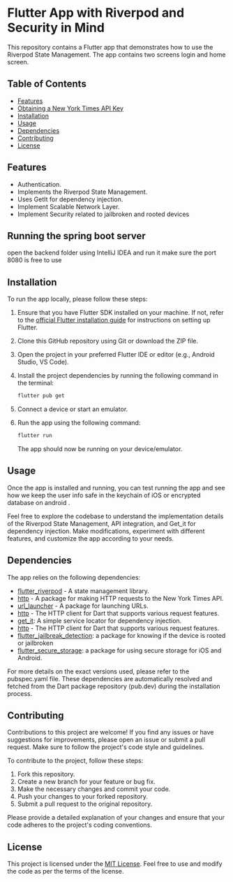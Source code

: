 # Flutter App with Riverpod and Security in Mind

This repository contains a Flutter app that demonstrates how to use the Riverpod State Management. The app contains two screens login and home screen.

## Table of Contents

- [Features](#features)
- [Obtaining a New York Times API Key](#obtaining-a-new-york-times-api-key)
- [Installation](#installation)
- [Usage](#usage)
- [Dependencies](#dependencies)
- [Contributing](#contributing)
- [License](#license)

## Features

- Authentication.
- Implements the Riverpod State Management.
- Uses GetIt for dependency injection.
- Implement Scalable Network Layer.
- Implement Security related to jailbroken and rooted devices

## Running the spring boot server

open the backend folder using IntelliJ IDEA and run it make sure the port 8080 is free to use

## Installation

To run the app locally, please follow these steps:

1. Ensure that you have Flutter SDK installed on your machine. If not, refer to the [official Flutter installation guide](https://flutter.dev/docs/get-started/install) for instructions on setting up Flutter.
2. Clone this GitHub repository using Git or download the ZIP file.
3. Open the project in your preferred Flutter IDE or editor (e.g., Android Studio, VS Code).
4. Install the project dependencies by running the following command in the terminal:

   ```bash
   flutter pub get
   ```

5. Connect a device or start an emulator.
6. Run the app using the following command:

   ```bash
   flutter run
   ```

   The app should now be running on your device/emulator.

## Usage

Once the app is installed and running, you can test running the app and see how we keep the user info safe in the keychain of iOS or encrypted database on android .

Feel free to explore the codebase to understand the implementation details of the Riverpod State Management, API integration, and Get_it for dependency injection. Make modifications, experiment with different features, and customize the app according to your needs.

## Dependencies

The app relies on the following dependencies:

- [flutter_riverpod](https://pub.dev/packages/flutter_jailbreak_detection) - A state management library.
- [http](https://pub.dev/packages/http) - A package for making HTTP requests to the New York Times API.
- [url_launcher](https://pub.dev/packages/url_launcher) - A package for launching URLs.
- [http](https://pub.dev/packages/http) - The HTTP client for Dart that supports various request features.
- [get_it](https://pub.dev/packages/get_it): A simple service locator for dependency injection.
- [http](https://pub.dev/packages/http) - The HTTP client for Dart that supports various request features.
- [flutter_jailbreak_detection](https://pub.dev/packages/flutter_jailbreak_detection): a package for knowing if the device is rooted or jailbroken
- [flutter_secure_storage](https://pub.dev/packages/flutter_secure_storage): a package for using secure storage for iOS and Android.

For more details on the exact versions used, please refer to the pubspec.yaml file.
These dependencies are automatically resolved and fetched from the Dart package repository (pub.dev) during the installation process.

## Contributing

Contributions to this project are welcome! If you find any issues or have suggestions for improvements, please open an issue or submit a pull request. Make sure to follow the project's code style and guidelines.

To contribute to the project, follow these steps:

1. Fork this repository.
2. Create a new branch for your feature or bug fix.
3. Make the necessary changes and commit your code.
4. Push your changes to your forked repository.
5. Submit a pull request to the original repository.

Please provide a detailed explanation of your changes and ensure that your code adheres to the project's coding conventions.

## License

This project is licensed under the [MIT License](LICENSE). Feel free to use and modify the code as per the terms of the license.
